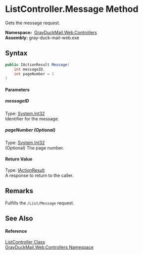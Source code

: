 ListController.Message Method
=============================
Gets the message request.

  **Namespace:**  [GrayDuckMail.Web.Controllers][1]  
  **Assembly:** gray-duck-mail-web.exe

Syntax
------

```csharp
public IActionResult Message(
	int messageID,
	int pageNumber = 1
)
```

#### Parameters

##### *messageID*
Type: [System.Int32][2]  
 Identifier for the message.

##### *pageNumber* (Optional)
Type: [System.Int32][2]  
 (Optional) The page number.

#### Return Value
Type: [IActionResult][3]  
 A response to return to the caller. 

Remarks
-------
 Fulfills the `/List/Message` request. 

See Also
--------

#### Reference
[ListController Class][4]  
[GrayDuckMail.Web.Controllers Namespace][1]  

[1]: ../README.md
[2]: https://docs.microsoft.com/dotnet/api/system.int32
[3]: https://docs.microsoft.com/dotnet/api/microsoft.aspnetcore.mvc.iactionresult
[4]: README.md